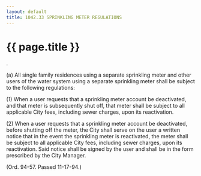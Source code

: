 ```yaml
---
layout: default 
title: 1042.33 SPRINKLING METER REGULATIONS
---
```


{{ page.title }}
================

.

​(a) All single family residences using a separate sprinkling meter and
other users of the water system using a separate sprinkling meter shall
be subject to the following regulations:

​(1) When a user requests that a sprinkling meter account be
deactivated, and that meter is subsequently shut off, that meter shall
be subject to all applicable City fees, including sewer charges, upon
its reactivation.

​(2) When a user requests that a sprinkling meter account be
deactivated, before shutting off the meter, the City shall serve on the
user a written notice that in the event the sprinkling meter is
reactivated, the meter shall be subject to all applicable City fees,
including sewer charges, upon its reactivation. Said notice shall be
signed by the user and shall be in the form prescribed by the City
Manager.

(Ord. 94-57. Passed 11-17-94.)
